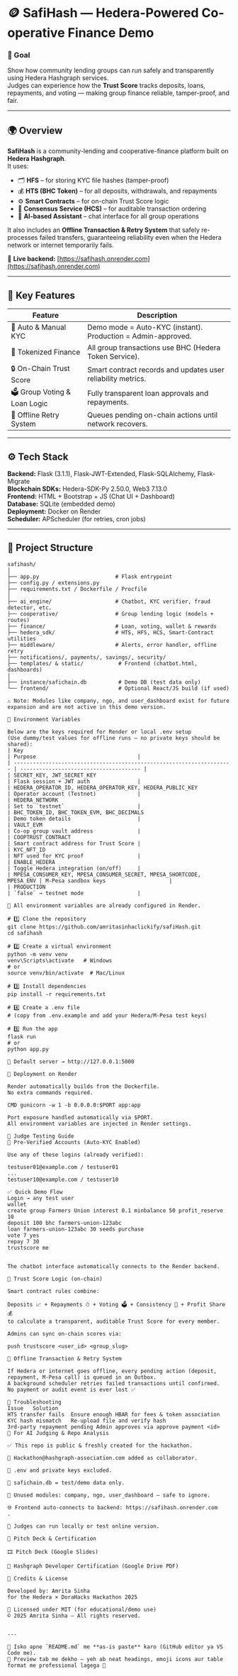 # 🪙 SafiHash — Hedera-Powered Co-operative Finance Demo

### 🎯 Goal

Show how community lending groups can run safely and transparently using Hedera Hashgraph services.  
Judges can experience how the **Trust Score** tracks deposits, loans, repayments, and voting — making group finance reliable, tamper-proof, and fair.

---

## 🌍 Overview

**SafiHash** is a community-lending and cooperative-finance platform built on **Hedera Hashgraph**.  
It uses:

- 🗂 **HFS** – for storing KYC file hashes (tamper-proof)
- 💰 **HTS (BHC Token)** – for all deposits, withdrawals, and repayments
- ⚙️ **Smart Contracts** – for on-chain Trust Score logic
- 💬 **Consensus Service (HCS)** – for auditable transaction ordering
- 🤖 **AI-based Assistant** – chat interface for all group operations

It also includes an **Offline Transaction & Retry System** that safely re-processes failed transfers, guaranteeing reliability even when the Hedera network or internet temporarily fails.

🔗 **Live backend:** [https://safihash.onrender.com](https://safihash.onrender.com)

---

## 🧠 Key Features

| Feature                     | Description                                                  |
| --------------------------- | ------------------------------------------------------------ |
| 🧾 Auto & Manual KYC        | Demo mode = Auto-KYC (instant). Production = Admin-approved. |
| 💸 Tokenized Finance        | All group transactions use BHC (Hedera Token Service).       |
| 🔒 On-Chain Trust Score     | Smart contract records and updates user reliability metrics. |
| 🗳 Group Voting & Loan Logic | Fully transparent loan approvals and repayments.             |
| 📡 Offline Retry System     | Queues pending on-chain actions until network recovers.      |

---

## ⚙️ Tech Stack

**Backend:** Flask (3.1.1), Flask-JWT-Extended, Flask-SQLAlchemy, Flask-Migrate  
**Blockchain SDKs:** Hedera-SDK-Py 2.50.0, Web3 7.13.0  
**Frontend:** HTML + Bootstrap + JS (Chat UI + Dashboard)  
**Database:** SQLite (embedded demo)  
**Deployment:** Docker on Render  
**Scheduler:** APScheduler (for retries, cron jobs)

---

## 📂 Project Structure

```plaintext
safihash/
│
├── app.py                        # Flask entrypoint
├── config.py / extensions.py
├── requirements.txt / Dockerfile / Procfile
│
├── ai_engine/                    # Chatbot, KYC verifier, fraud detector, etc.
├── cooperative/                  # Group lending logic (models + routes)
├── finance/                      # Loan, voting, wallet & rewards
├── hedera_sdk/                   # HTS, HFS, HCS, Smart-Contract utilities
├── middleware/                   # Alerts, error handler, offline retry
├── notifications/, payments/, savings/, security/
├── templates/ & static/           # Frontend (chatbot.html, dashboards)
│
├── instance/safichain.db          # Demo DB (test data only)
└── frontend/                      # Optional React/JS build (if used)

⚠️ Note: Modules like company, ngo, and user_dashboard exist for future expansion and are not active in this demo version.

🔐 Environment Variables

Below are the keys required for Render or local .env setup
(Use dummy/test values for offline runs — no private keys should be shared):
| Key                                                                   | Purpose                                |
| --------------------------------------------------------------------- | -------------------------------------- |
| SECRET_KEY, JWT_SECRET_KEY                                            | Flask session + JWT auth               |
| HEDERA_OPERATOR_ID, HEDERA_OPERATOR_KEY, HEDERA_PUBLIC_KEY            | Operator account (Testnet)             |
| HEDERA_NETWORK                                                        | Set to `testnet`                       |
| BHC_TOKEN_ID, BHC_TOKEN_EVM, BHC_DECIMALS                             | Demo token details                     |
| VAULT_EVM                                                             | Co-op group vault address              |
| COOPTRUST_CONTRACT                                                    | Smart contract address for Trust Score |
| KYC_NFT_ID                                                            | NFT used for KYC proof                 |
| ENABLE_HEDERA                                                         | Toggle Hedera integration (on/off)     |
| MPESA_CONSUMER_KEY, MPESA_CONSUMER_SECRET, MPESA_SHORTCODE, MPESA_ENV | M-Pesa sandbox keys                    |
| PRODUCTION                                                            | `false` → testnet mode                 |

🧩 All environment variables are already configured in Render.

# 1️⃣ Clone the repository
git clone https://github.com/amritasinhaclickify/safiHash.git
cd safihash

# 2️⃣ Create a virtual environment
python -m venv venv
venv\Scripts\activate   # Windows
# or
source venv/bin/activate  # Mac/Linux

# 3️⃣ Install dependencies
pip install -r requirements.txt

# 4️⃣ Create a .env file
# (copy from .env.example and add your Hedera/M-Pesa test keys)

# 5️⃣ Run the app
flask run
# or
python app.py

📍 Default server → http://127.0.0.1:5000

🐳 Deployment on Render

Render automatically builds from the Dockerfile.
No extra commands required.

CMD gunicorn -w 1 -b 0.0.0.0:$PORT app:app

Port exposure handled automatically via $PORT.
All environment variables are injected in Render settings.

🧪 Judge Testing Guide
🔐 Pre-Verified Accounts (Auto-KYC Enabled)

Use any of these logins (already verified):

testuser01@example.com / testuser01
...
testuser10@example.com / testuser10

✅ Quick Demo Flow
Login → any test user
wallet
create group Farmers Union interest 0.1 minbalance 50 profit_reserve 10
deposit 100 bhc farmers-union-123abc
loan farmers-union-123abc 30 seeds purchase
vote 7 yes
repay 7 30
trustscore me


The chatbot interface automatically connects to the Render backend.

🧮 Trust Score Logic (on-chain)

Smart contract rules combine:

Deposits 📈 + Repayments ⏱ + Voting 🗳 + Consistency 🧭 + Profit Share 💰
to calculate a transparent, auditable Trust Score for every member.

Admins can sync on-chain scores via:

push trustscore <user_id> <group_slug>

🧾 Offline Transaction & Retry System

If Hedera or internet goes offline, every pending action (deposit, repayment, M-Pesa call) is queued in an Outbox.
A background scheduler retries failed transactions until confirmed.
No payment or audit event is ever lost ✅

🧩 Troubleshooting
Issue	Solution
HTS transfer fails	Ensure enough HBAR for fees & token association
KYC hash mismatch	Re-upload file and verify hash
3rd-party repayment pending	Admin approves via approve payment <id>
🧱 For AI Judging & Repo Analysis

✅ This repo is public & freshly created for the hackathon.

🤖 Hackathon@hashgraph-association.com added as collaborator.

🔐 .env and private keys excluded.

🧩 safichain.db = test/demo data only.

🚫 Unused modules: company, ngo, user_dashboard – safe to ignore.

🌐 Frontend auto-connects to backend: https://safihash.onrender.com
.

🧭 Judges can run locally or test online version.

🎥 Pitch Deck & Certification

🎞️ Pitch Deck (Google Slides)

📄 Hashgraph Developer Certification (Google Drive PDF)

🏁 Credits & License

Developed by: Amrita Sinha
for the Hedera × DoraHacks Hackathon 2025

📜 Licensed under MIT (for educational/demo use)
© 2025 Amrita Sinha — All rights reserved.


---

🔹 Isko apne `README.md` me **as-is paste** karo (GitHub editor ya VS Code me).
🔹 Preview tab me dekho — yeh ab neat headings, emoji icons aur table format me professional lagega 💯
```
